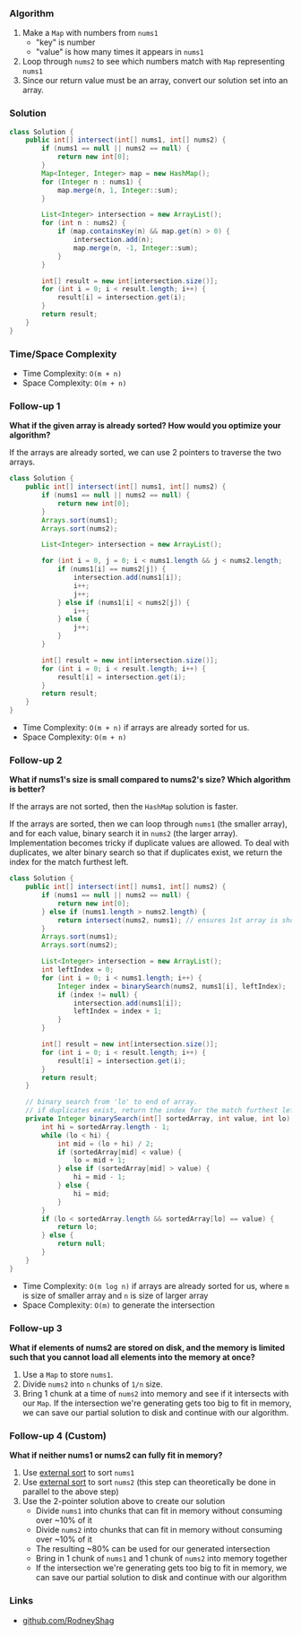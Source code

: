 ### Algorithm

1. Make a `Map` with numbers from `nums1`
    - "key" is number
    - "value" is how many times it appears in `nums1`
1. Loop through `nums2` to see which numbers match with `Map` representing `nums1`
1. Since our return value must be an array, convert our solution set into an array.

### Solution

```java
class Solution {
    public int[] intersect(int[] nums1, int[] nums2) {
        if (nums1 == null || nums2 == null) {
            return new int[0];
        }
        Map<Integer, Integer> map = new HashMap();
        for (Integer n : nums1) {
            map.merge(n, 1, Integer::sum);
        }

        List<Integer> intersection = new ArrayList();
        for (int n : nums2) {
            if (map.containsKey(n) && map.get(n) > 0) {
                intersection.add(n);
                map.merge(n, -1, Integer::sum);
            }
        }

        int[] result = new int[intersection.size()];
        for (int i = 0; i < result.length; i++) {
            result[i] = intersection.get(i);
        }
        return result;
    }
}
```

### Time/Space Complexity

-  Time Complexity: `O(m + n)`
- Space Complexity: `O(m + n)`

### Follow-up 1

__What if the given array is already sorted? How would you optimize your algorithm?__

If the arrays are already sorted, we can use 2 pointers to traverse the two arrays.

```java
class Solution {
    public int[] intersect(int[] nums1, int[] nums2) {
        if (nums1 == null || nums2 == null) {
            return new int[0];
        }
        Arrays.sort(nums1);
        Arrays.sort(nums2);

        List<Integer> intersection = new ArrayList();

        for (int i = 0, j = 0; i < nums1.length && j < nums2.length;  ) {
            if (nums1[i] == nums2[j]) {
                intersection.add(nums1[i]);
                i++;
                j++;
            } else if (nums1[i] < nums2[j]) {
                i++;
            } else {
                j++;
            }
        }

        int[] result = new int[intersection.size()];
        for (int i = 0; i < result.length; i++) {
            result[i] = intersection.get(i);
        }
        return result;
    }
}
```

-  Time Complexity: `O(m + n)` if arrays are already sorted for us.
- Space Complexity: `O(m + n)`

### Follow-up 2

__What if nums1's size is small compared to nums2's size? Which algorithm is better?__

If the arrays are not sorted, then the `HashMap` solution is faster.

If the arrays are sorted, then we can loop through `nums1` (the smaller array), and for each value, binary search it in `nums2` (the larger array). Implementation becomes tricky if duplicate values are allowed. To deal with duplicates, we alter binary search so that if duplicates exist, we return the index for the match furthest left.

```java
class Solution {
    public int[] intersect(int[] nums1, int[] nums2) {
        if (nums1 == null || nums2 == null) {
            return new int[0];
        } else if (nums1.length > nums2.length) {
            return intersect(nums2, nums1); // ensures 1st array is shorter than 2nd.
        }
        Arrays.sort(nums1);
        Arrays.sort(nums2);

        List<Integer> intersection = new ArrayList();
        int leftIndex = 0;
        for (int i = 0; i < nums1.length; i++) {
            Integer index = binarySearch(nums2, nums1[i], leftIndex);
            if (index != null) {
                intersection.add(nums1[i]);
                leftIndex = index + 1;
            }
        }

        int[] result = new int[intersection.size()];
        for (int i = 0; i < result.length; i++) {
            result[i] = intersection.get(i);
        }
        return result;
    }

    // binary search from 'lo' to end of array.
    // if duplicates exist, return the index for the match furthest left.
    private Integer binarySearch(int[] sortedArray, int value, int lo) {
        int hi = sortedArray.length - 1;
        while (lo < hi) {
            int mid = (lo + hi) / 2;
            if (sortedArray[mid] < value) {
                lo = mid + 1;
            } else if (sortedArray[mid] > value) {
                hi = mid - 1;
            } else {
                hi = mid;
            }
        }
        if (lo < sortedArray.length && sortedArray[lo] == value) {
            return lo;
        } else {
            return null;
        }
    }
}
```

-  Time Complexity: `O(m log n)` if arrays are already sorted for us, where `m` is size of smaller array and `n` is size of larger array
- Space Complexity: `O(m)` to generate the intersection

### Follow-up 3

__What if elements of nums2 are stored on disk, and the memory is limited such that you cannot load all elements into the memory at once?__

1. Use a `Map` to store `nums1`.
1. Divide `nums2` into `n` chunks of `1/n` size.
1. Bring 1 chunk at a time of `nums2` into memory and see if it intersects with our `Map`. If the intersection we're generating gets too big to fit in memory, we can save our partial solution to disk and continue with our algorithm.

### Follow-up 4 (Custom)

__What if neither nums1 or nums2 can fully fit in memory?__

1. Use [external sort](https://en.wikipedia.org/wiki/External_sorting) to sort `nums1`
1. Use [external sort](https://en.wikipedia.org/wiki/External_sorting) to sort `nums2` (this step can theoretically be done in parallel to the above step)
1. Use the 2-pointer solution above to create our solution
    - Divide `nums1` into chunks that can fit in memory without consuming over ~10% of it
    - Divide `nums2` into chunks that can fit in memory without consuming over ~10% of it
    - The resulting ~80% can be used for our generated intersection
    - Bring in 1 chunk of `nums1` and 1 chunk of `nums2` into memory together
    - If the intersection we're generating gets too big to fit in memory, we can save our partial solution to disk and continue with our algorithm


### Links

- [github.com/RodneyShag](https://github.com/RodneyShag)
